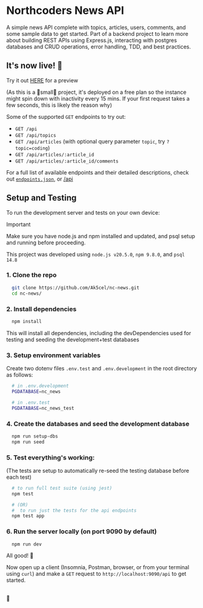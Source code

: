 # Northcoders News API

A simple news API complete with topics, articles, users, comments, and some sample data to get started. Part of a backend project to learn more about building REST APIs using Express.js, interacting with postgres databases and CRUD operations, error handling, TDD, and best practices.

## It's now live! 🚀

Try it out [HERE](https://ak-nc-news.onrender.com/api/) for a preview

(As this is a 🔬small🔬 project, it's deployed on a free plan so the instance might spin down with inactivity every 15 mins. If your first request takes a few seconds, this is likely the reason why)

Some of the supported `GET` endpoints to try out:
- `GET /api`
- `GET /api/topics`
- `GET /api/articles` (with optional query parameter `topic`, try `?topic=coding`)
- `GET /api/articles/:article_id`
- `GET /api/articles/:article_id/comments`

For a full list of available endpoints and their detailed descriptions, check out [`endpoints.json`](./endpoints.json), or [/api](https://ak-nc-news.onrender.com/api/)

## Setup and Testing
To run the development server and tests on your own device: 
> [!IMPORTANT]
> Make sure you have node.js and npm installed and updated, and psql setup and running before proceeding.
> 
> This project was developed using `node.js v20.5.0`, `npm 9.8.0`, and `psql 14.8` 


### 1. Clone the repo
```sh
  git clone https://github.com/Ak5cel/nc-news.git
  cd nc-news/
```

### 2. Install dependencies
  ```sh
    npm install
  ```

  This will install all dependencies, including the devDependencies used for testing and seeding the development+test databases

### 3. Setup environment variables
Create two dotenv files `.env.test` and `.env.development` in the root directory as follows:
```sh
  # in .env.development
  PGDATABASE=nc_news
```
```sh
  # in .env.test
  PGDATABASE=nc_news_test
```

### 4. Create the databases and seed the development database

```sh
  npm run setup-dbs
  npm run seed
```

### 5. Test everything's working:
(The tests are setup to automatically re-seed the testing database before each test)
```sh
  # to run full test suite (using jest)
  npm test

  # (OR)
  #  to run just the tests for the api endpoints
  npm test app
```

### 6. Run the server locally (on port 9090 by default)
```sh
  npm run dev
```

All good! 🎉 

Now open up a client (Insomnia, Postman, browser, or from your terminal using `curl`) and make a `GET` request to `http://localhost:9090/api` to get started.

<br/>
💜
